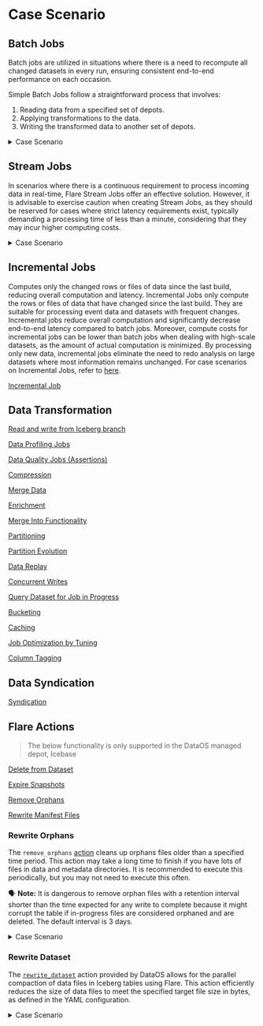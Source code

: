 # Case Scenario

## Batch Jobs

Batch jobs are utilized in situations where there is a need to recompute all changed datasets in every run, ensuring consistent end-to-end performance on each occasion.

Simple Batch Jobs follow a straightforward process that involves:

1. Reading data from a specified set of depots.
2. Applying transformations to the data.
3. Writing the transformed data to another set of depots.

<details>
<summary>Case Scenario</summary>

The code snippet below demonstrates a Workflow involving a single Flare batch job that reads the input dataset from <code>thirdparty01</code> depot, perform transformation using Flare Stack, and stores the output dataset in the <code>bqdepot</code> depot. 

**Code Snippet**

```yaml
name: bq-write-01
version: v1
type: workflow
tags:
  - bq
  - City
title: Write bq
workflow:
  dag:
    - name: city-write-bq-01
      title: City write bq
      description: This job read data from azure and writes to Sbq
      spec:
        tags:
          - Connect
          - City
        stack: flare:3.0
        compute: runnable-default
        flare:
          job:
            explain: true
            inputs:
              - name: city_connect
                dataset: dataos://thirdparty01:none/city
                format: csv
                schemaPath: dataos://thirdparty01:none/schemas/avsc/city.avsc
            logLevel: INFO
            outputs:
              - name: finalDf
                dataset: dataos://bqdepot:dev/city?acl=rw
                format: bigquery
                options:
                  saveMode: overwrite
                  bigquery:
                    temporaryBucket: tmdc-development-new
            steps:
              - sequence:
                  - name: finalDf
                    sql: SELECT * FROM city_connect LIMIT 10
```

In the context of depots, with the exception of those supporting Iceberg file formats with Hadoop Catalog type, the metadata of the datasets is automatically surfaced in the Metis. However, for depots utilizing the Iceberg file format with Hadoop Catalog type, the metadata version needs to be updated manually using the Toolbox Stack or using the <code>set-metadata</code> command on the DataOS CLI. Once the metadata is updated, it becomes discoverable and accessible through the Metis UI.

</details>

## Stream Jobs

In scenarios where there is a continuous requirement to process incoming data in real-time, Flare Stream Jobs offer an effective solution. However, it is advisable to exercise caution when creating Stream Jobs, as they should be reserved for cases where strict latency requirements exist, typically demanding a processing time of less than a minute, considering that they may incur higher computing costs.

<details>
<summary>Case Scenario</summary>


The following code snippet illustrates a Workflow involving a Flare Stream Job that reads data from the <code>thirdparty01</code> depot in a streaming format and subsequently written to the <code>eventhub</code> depot. During this process, all intermediate streams of data batches are stored at the location specified in the <code>checkpointLocation</code> attribute.

**Code Snippet**

```yaml

version: v1
name: write-eventhub-b-02
type: workflow
tags:
  - eventhub
  - write
description: this jobs reads data from thirdparty and writes to eventhub
workflow:
  dag:
    - name: eventhub-write-b-02
      title: write data to eventhub
      description: write data to eventhub
      spec:
        tags:
          - Connect
        stack: flare:4.0
        compute: runnable-default
        flare:
          job:
            explain: true
            streaming:
              checkpointLocation: /tmp/checkpoints/devd01
              forEachBatchMode: "true"
            inputs:
              - name: input
                dataset: dataos://thirdparty01:none/city
                format: csv
                schemaPath: dataos://thirdparty01:none/schemas/avsc/city.avsc

            logLevel: INFO
            outputs:
              - name: finalDf
                dataset: dataos://eventhub:default/eventhub01?acl=rw
                format: Eventhub

            steps:
              - sequence:
                - name: finalDf
                  sql: SELECT * FROM input
```

In the context of output depots, the automatic surfacing of metadata in the Metis is applicable to all depots except those supporting Iceberg file formats with Hadoop Catalog type. For such depots, manual updating of the metadata version is required using the Toolbox Stack. If there is a need to obtain the metadata at the end of transformation, when the entire data has been completely written to the output depot, you can execute the Toolbox Stack once at the conclusion of the transformation process. Alternatively, if metadata is required at a specific cadence, scheduling the job upon the Toolbox Stack can fulfill this requirement. 

The code snippet below illustrates a sample schedule workflow for updating the metadata pointer using the Toolbox Stack in output depots with Iceberg file format with Hadoop Catalog type.

```yaml
version: v1
name: dataos-tool-random-user
type: workflow
workflow:
  schedule:
    cron: '*/5 * * * *'
  dag:
    - name: dataos-tool-job
      spec:
        stack: toolbox
        compute: runnable-default
        toolbox:
          dataset: dataos://icebase:kafka/random_users_icebase01?acl=rw
          action:
            name: set_version
            value: latest
```

Once the metadata is updated, it becomes discoverable and accessible through the Metis UI.

</details>

## Incremental Jobs

Computes only the changed rows or files of data since the last build, reducing overall computation and latency. Incremental Jobs only compute the rows or files of data that have changed since the last build. They are suitable for processing event data and datasets with frequent changes. Incremental jobs reduce overall computation and significantly decrease end-to-end latency compared to batch jobs. Moreover, compute costs for incremental jobs can be lower than batch jobs when dealing with high-scale datasets, as the amount of actual computation is minimized. By processing only new data, incremental jobs eliminate the need to redo analysis on large datasets where most information remains unchanged. For case scenarios on Incremental Jobs, refer to [here](/resources/stacks/flare/case_scenario/incremental_jobs/).




[Incremental Job](/resources/stacks/flare/case_scenario/incremental_jobs/)

## Data Transformation

[Read and write from Iceberg branch](/resources/stacks/flare/case_scenario/iceberg_branch_read_write/)

[Data Profiling Jobs](/resources/stacks/flare/case_scenario/data_profiling_jobs/)

[Data Quality Jobs (Assertions)](/resources/stacks/flare/case_scenario/data_quality_jobs/)

[Compression](/resources/stacks/flare/case_scenario/compression/)

[Merge Data](/resources/stacks/flare/case_scenario/merge_data/)

[Enrichment](/resources/stacks/flare/case_scenario/enrichment/)

[Merge Into Functionality](/resources/stacks/flare/case_scenario/merge_into_functionality/)

[Partitioning](/resources/stacks/flare/case_scenario/partitioning/)

[Partition Evolution](/resources/stacks/flare/case_scenario/partition_evolution/)

[Data Replay](/resources/stacks/flare/case_scenario/data_replay/)

[Concurrent Writes](/resources/stacks/flare/case_scenario/concurrent_writes/)

[Query Dataset for Job in Progress](/resources/stacks/flare/case_scenario/query_dataset_for_job_in_progress/)

[Bucketing](/resources/stacks/flare/case_scenario/bucketing/)

[Caching](/resources/stacks/flare/case_scenario/caching/)

[Job Optimization by Tuning](/resources/stacks/flare/case_scenario/job_optimization_by_tuning/)

[Column Tagging](/resources/stacks/flare/case_scenario/column_tagging/)

## Data Syndication

[Syndication](/resources/stacks/flare/case_scenario/syndication/)

## Flare Actions

> The below functionality is only supported in the DataOS managed depot, Icebase
> 

[Delete from Dataset](/resources/stacks/flare/case_scenario/delete_from_dataset/)

[Expire Snapshots](/resources/stacks/flare/case_scenario/expire_snapshots/)

[Remove Orphans](/resources/stacks/flare/case_scenario/remove_orphans/)

[Rewrite Manifest Files](/resources/stacks/flare/case_scenario/rewrite_manifest_files/)

### **Rewrite Orphans**

The `remove_orphans` [action](/resources/stacks/flare/configurations#remove_orphans/) cleans up orphans files older than a specified time period. This action may take a long time to finish if you have lots of files in data and metadata directories. It is recommended to execute this periodically, but you may not need to execute this often. 

<aside>

🗣️ **Note:** It is dangerous to remove orphan files with a retention interval shorter than the time expected for any write to complete because it might corrupt the table if in-progress files are considered orphaned and are deleted. The default interval is 3 days.

</aside>

<details><summary>Case Scenario</summary>

The following code snippet demonstrates removing orphan files older than the time specified in the `olderThan` in Unix epoch format.


The following code snippet aims to remove orphan files within Iceberg tables in DataOS Depot using the ``remove_orphans`` action.

The task relies on the remove_orphans action, which requires the inputDf dataset as an input. This dataset is defined as dataos://icebase:actions/random_users_data and is in Iceberg format. Additionally, the action provides options, such as the olderThan parameter, which specifies the timestamp (in Unix format) for identifying orphan files.


```yaml
version: v1 
name: orphans 
type: workflow 
tags: 
  - orphans
workflow: 
  title: Remove orphan files 
  dag: 
    - name: orphans 
      title: Remove orphan files 
      spec: 
        tags: 
          - orphans
        stack: flare:4.0 
        compute: runnable-default 
        flare: 
          job: 
            explain: true 
            logLevel: INFO 
            inputs: 
              - name: inputDf 
                dataset: dataos://icebase:actions/random_users_data 
                format: Iceberg 
            actions: # Flare Action
              - name: remove_orphans # Action Name
                input: inputDf # Input Dataset Name
                options: # Options
                  olderThan: "1674201289720" # Timestamp in Unix Format
```
</details>



### **Rewrite Dataset**

The [`rewrite_dataset`](/resources/stacks/flare/configurations/#rewrite_dataset) action provided by DataOS allows for the parallel compaction of data files in Iceberg tables using Flare. This action efficiently reduces the size of data files to meet the specified target file size in bytes, as defined in the YAML configuration.

<details><summary>Case Scenario</summary>

The following code snippet demonstrates the compression of Iceberg data files for a given input dataset, `inputDf`, stored in a DataOS Depot. The compression process aims to reduce the file size to a specified target size in bytes, denoted by the variable `target-file-size-bytes`.

```yaml
version: v1 
name: rewrite 
type: workflow 
tags: 
  - Rewrite
workflow: 
  title: Compress iceberg data files 
  dag: 
    - name: rewrite 
      title: Compress iceberg data files 
      spec: 
        tags: 
          - Rewrite
        stack: flare:4.0 
        compute: runnable-default 
        flare: 
          job: 
            explain: true 
            logLevel: INFO 
            inputs: 
              - name: inputDf 
                dataset: dataos://icebase:actions/random_users_data?acl=rw
                format: Iceberg 
            actions: # Flare Action
              - name: rewrite_dataset # Name of the action
                input: inputDf # Input Dataset Name 
                options: # Options
                  properties: # Properties
                    "target-file-size-bytes": "2048" # Target File Size in Bytes
```
</details>



